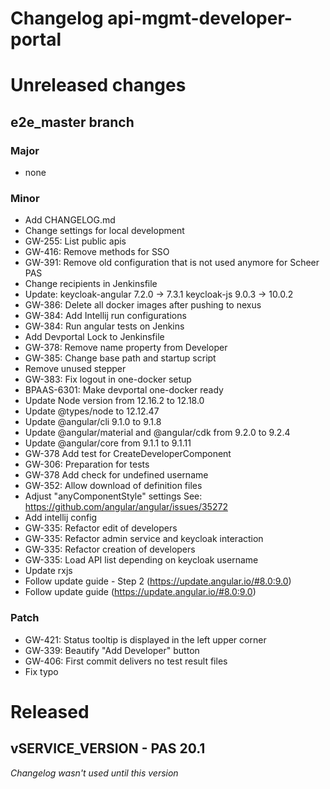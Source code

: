 # Changelog api-mgmt-developer-portal


# Unreleased changes

## e2e_master branch

### Major

- none

### Minor

- Add CHANGELOG.md
- Change settings for local development
- GW-255: List public apis
- GW-416: Remove methods for SSO
- GW-391: Remove old configuration that is not used anymore for Scheer PAS
- Change recipients in Jenkinsfile
- Update: keycloak-angular 7.2.0 -> 7.3.1 keycloak-js 9.0.3 -> 10.0.2
- GW-386: Delete all docker images after pushing to nexus
- GW-384: Add Intellij run configurations
- GW-384: Run angular tests on Jenkins
- Add Devportal Lock to Jenkinsfile
- GW-378: Remove name property from Developer
- GW-385: Change base path and startup script
- Remove unused stepper
- GW-383: Fix logout in one-docker setup
- BPAAS-6301: Make devportal one-docker ready
- Update Node version from 12.16.2 to 12.18.0
- Update @types/node to 12.12.47
- Update @angular/cli 9.1.0 to 9.1.8
- Update @angular/material and @angular/cdk from 9.2.0 to 9.2.4
- Update @angular/core from 9.1.1 to 9.1.11
- GW-378 Add test for CreateDeveloperComponent
- GW-306: Preparation for tests
- GW-378 Add check for undefined username
- GW-352: Allow download of definition files
- Adjust "anyComponentStyle" settings See: https://github.com/angular/angular/issues/35272
- Add intellij config
- GW-335: Refactor edit of developers
- GW-335: Refactor admin service and keycloak interaction
- GW-335: Refactor creation of developers
- GW-335: Load API list depending on keycloak username
- Update rxjs
- Follow update guide - Step 2 (https://update.angular.io/#8.0:9.0)
- Follow update guide (https://update.angular.io/#8.0:9.0)

### Patch

- GW-421: Status tooltip is displayed in the left upper corner
- GW-339: Beautify "Add Developer" button
- GW-406: First commit delivers no test result files
- Fix typo

# Released

## vSERVICE_VERSION - PAS 20.1

*Changelog wasn't used until this version*

